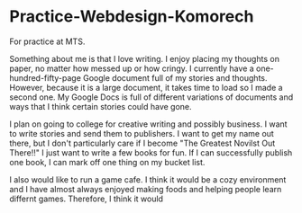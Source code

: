 # Practice-Webdesign-Komorech
For practice at MTS.

  Something about me is that I love writing. I enjoy placing my thoughts on paper, no matter how messed up or how cringy. I currently have a one-hundred-fifty-page Google document full of my stories and thoughts. However, because it is a large document, it takes time to load so I made a second one. My Google Docs is full of different variations of documents and ways that I think certain stories could have gone.

  I plan on going to college for creative writing and possibly business. I want to write stories and send them to publishers. I want to get my name out there, but I don't particularly care if I become "The Greatest Novilst Out There!!" I just want to write a few books for fun. If I can successfully publish one book, I can mark off one thing on my bucket list.

  I also would like to run a game cafe. I think it would be a cozy environment and I have almost always enjoyed making foods and helping people learn differnt games. Therefore, I think it would 
